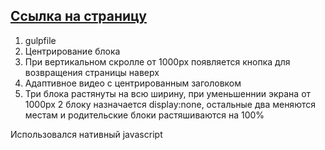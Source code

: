 ## [Ссылка на страницу](https://hedfan.github.io/tprs/)  

1. gulpfile
2. Центрирование блока
3. При вертикальном скролле от 1000px появляется кнопка для возвращения страницы наверх
4. Адаптивное видео с центрированным заголовком
5. Три блока растянуты на всю ширину, при уменьшеннии экрана от 1000px 2 блоку назначается display:none, остальные два меняются местам и родительские блоки растяшиваются на 100%

Использовался нативный javascript
